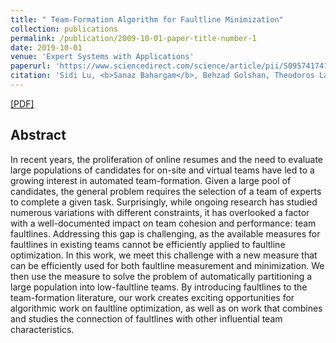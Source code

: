 ```yaml
---
title: " Team-Formation Algorithm for Faultline Minimization"
collection: publications
permalink: /publication/2009-10-01-paper-title-number-1
date: 2019-10-01
venue: 'Expert Systems with Applications'
paperurl: 'https://www.sciencedirect.com/science/article/pii/S0957417418307048'
citation: 'Sidi Lu, <b>Sanaz Bahargam</b>, Behzad Golshan, Theodoros Lappas, Evimaria Terzi <i>Expert Systems with Applications</i>. <b>Expert Systems with Applications 2019</b>.'
---
```

[[PDF]](https://www.sciencedirect.com/science/article/pii/S0957417418307048)

## Abstract
In recent years, the proliferation of online resumes and the need to evaluate large populations of candidates for on-site and virtual teams have led to a growing interest in automated team-formation. Given a large pool of candidates, the general problem requires the selection of a team of experts to complete a given task. Surprisingly, while ongoing research has studied numerous variations with different constraints, it has overlooked a factor with a well-documented impact on team cohesion and performance: team faultlines. Addressing this gap is challenging, as the available measures for faultlines in existing teams cannot be efficiently applied to faultline optimization. In this work, we meet this challenge with a new measure that can be efficiently used for both faultline measurement and minimization. We then use the measure to solve the problem of automatically partitioning a large population into low-faultline teams. By introducing faultlines to the team-formation literature, our work creates exciting opportunities for algorithmic work on faultline optimization, as well as on work that combines and studies the connection of faultlines with other influential team characteristics.
